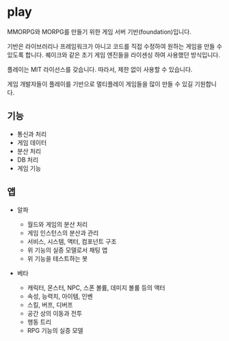 # play

MMORPG와 MORPG를 만들기 위한 게임 서버 기반(foundation)입니다. 

기반은 라이브러리나 프레임워크가 아니고 코드를 직접 수정하여 
원하는 게임을 만들 수 있도록 합니다. 퀘이크와 같은 초기 게임 엔진들을 
라이센싱 하여 사용했던 방식입니다. 

플레이는 MIT 라이선스를 갖습니다. 따라서, 제한 없이 사용할 수 있습니다. 

게임 개발자들이 플레이를 기반으로 멀티플레이 게임들을 많이 만들 수 있길 기원합니다. 

## 기능 

- 통신과 처리 
- 게임 데이터 
- 분산 처리 
- DB 처리 
- 게임 기능 

## 앱

- 알파
  - 월드와 게임의 분산 처리
  - 게임 인스턴스의 분산과 관리
  - 서비스, 시스템, 액터, 컴포넌트 구조
  - 위 기능의 실증 모델로서 채팅 앱
  - 위 기능을 테스트하는 봇
 
- 베타
  - 캐릭터, 몬스터, NPC, 스폰 볼륨, 데미지 볼륨 등의 액터
  - 속성, 능력치, 아이템, 인벤
  - 스킬, 버프, 디버프
  - 공간 상의 이동과 전투
  - 행동 트리
  - RPG 기능의 실증 모델
 





